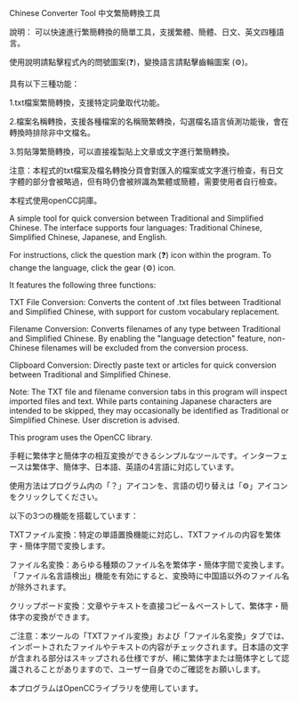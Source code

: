 Chinese Converter Tool
中文繁簡轉換工具

說明：
可以快速進行繁簡轉換的簡單工具，支援繁體、簡體、日文、英文四種語言。

使用說明請點擊程式內的問號圖案(❓)，變換語言請點擊齒輪圖案 (⚙️)。

具有以下三種功能：

1.txt檔案繁簡轉換，支援特定詞彙取代功能。

2.檔案名稱轉換，支援各種檔案的名稱簡繁轉換，勾選檔名語言偵測功能後，會在轉換時排除非中文檔名。

3.剪貼簿繁簡轉換，可以直接複製貼上文章或文字進行繁簡轉換。

注意：本程式的txt檔案及檔名轉換分頁會對匯入的檔案或文字進行檢查，有日文字體的部分會被略過，但有時仍會被辨識為繁體或簡體，需要使用者自行檢查。

本程式使用openCC詞庫。

A simple tool for quick conversion between Traditional and Simplified Chinese. The interface supports four languages: Traditional Chinese, Simplified Chinese, Japanese, and English.

For instructions, click the question mark (❓) icon within the program. To change the language, click the gear (⚙️) icon.

It features the following three functions:

TXT File Conversion: Converts the content of .txt files between Traditional and Simplified Chinese, with support for custom vocabulary replacement.

Filename Conversion: Converts filenames of any type between Traditional and Simplified Chinese. By enabling the "language detection" feature, non-Chinese filenames will be excluded from the conversion process.

Clipboard Conversion: Directly paste text or articles for quick conversion between Traditional and Simplified Chinese.

Note: The TXT file and filename conversion tabs in this program will inspect imported files and text. While parts containing Japanese characters are intended to be skipped, they may occasionally be identified as Traditional or Simplified Chinese. User discretion is advised.

This program uses the OpenCC library.

手軽に繁体字と簡体字の相互変換ができるシンプルなツールです。インターフェースは繁体字、簡体字、日本語、英語の4言語に対応しています。

使用方法はプログラム内の「？」アイコンを、言語の切り替えは「⚙」アイコンをクリックしてください。

以下の3つの機能を搭載しています：

TXTファイル変換：特定の単語置換機能に対応し、TXTファイルの内容を繁体字・簡体字間で変換します。

ファイル名変換：あらゆる種類のファイル名を繁体字・簡体字間で変換します。「ファイル名言語検出」機能を有効にすると、変換時に中国語以外のファイル名が除外されます。

クリップボード変換：文章やテキストを直接コピー＆ペーストして、繁体字・簡体字の変換ができます。

ご注意：本ツールの「TXTファイル変換」および「ファイル名変換」タブでは、インポートされたファイルやテキストの内容がチェックされます。日本語の文字が含まれる部分はスキップされる仕様ですが、稀に繁体字または簡体字として認識されることがありますので、ユーザー自身でのご確認をお願いします。

本プログラムはOpenCCライブラリを使用しています。
